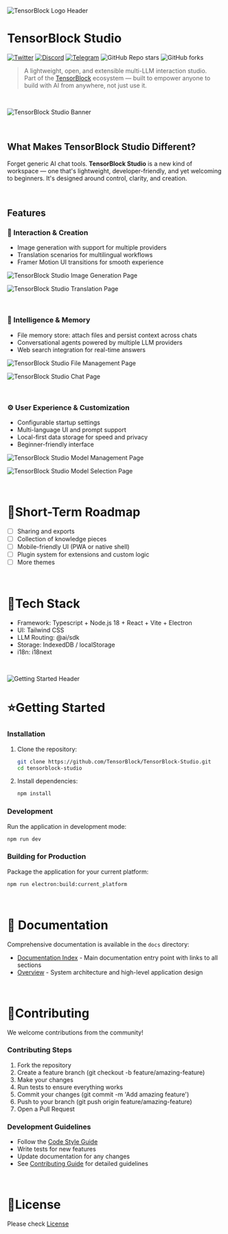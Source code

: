 ![TensorBlock Logo Header](https://github.com/user-attachments/assets/05d37936-3cd3-4b26-af27-07f0d1d06f22)

# TensorBlock Studio

[![Twitter](https://img.shields.io/twitter/follow/tensorblock_aoi?style=social)](https://twitter.com/tensorblock_aoi)
[![Discord](https://img.shields.io/badge/Discord-Join%20Us-5865F2?logo=discord&logoColor=white)](https://discord.gg/Ej5NmeHFf2)
[![Telegram](https://img.shields.io/badge/Telegram-Group-blue?logo=telegram)](https://t.me/TensorBlock)
![GitHub Repo stars](https://img.shields.io/github/stars/TensorBlock/TensorBlock-Studio)
![GitHub forks](https://img.shields.io/github/forks/TensorBlock/TensorBlock-Studio)

> A lightweight, open, and extensible multi-LLM interaction studio.  
> Part of the [TensorBlock](https://tensorblock.co) ecosystem — built to empower anyone to build with AI from anywhere, not just use it.

<br>

![TensorBlock Studio Banner](https://github.com/user-attachments/assets/07742418-21e4-41b2-bb61-21ffc158b202)

<br>

## What Makes TensorBlock Studio Different?

Forget generic AI chat tools. **TensorBlock Studio** is a new kind of workspace — one that's lightweight, developer-friendly, and yet welcoming to beginners. It's designed around control, clarity, and creation.

<br>

## Features

### 🎨 Interaction & Creation
- Image generation with support for multiple providers  
- Translation scenarios for multilingual workflows  
- Framer Motion UI transitions for smooth experience

![TensorBlock Studio Image Generation Page](https://github.com/user-attachments/assets/24ec4f29-a3b2-41cc-b9d7-0467f5e470ef)

![TensorBlock Studio Translation Page](https://github.com/user-attachments/assets/9f5b6a9f-d6dc-4082-a990-4988ce31c14c)



<br>

### 🧠 Intelligence & Memory
- File memory store: attach files and persist context across chats  
- Conversational agents powered by multiple LLM providers  
- Web search integration for real-time answers

![TensorBlock Studio File Management Page](https://github.com/user-attachments/assets/e4183ae9-b4e1-466e-83ce-de0c5ef1535f)

![TensorBlock Studio Chat Page](https://github.com/user-attachments/assets/ae7f338b-f997-4594-b393-b5e6cb460ef9)

<br>

### ⚙️ User Experience & Customization
- Configurable startup settings  
- Multi-language UI and prompt support  
- Local-first data storage for speed and privacy  
- Beginner-friendly interface  

![TensorBlock Studio Model Management Page](https://github.com/user-attachments/assets/d5fdf982-c22c-4655-92d0-506cf1faadee)

![TensorBlock Studio Model Selection Page](https://github.com/user-attachments/assets/4a3e9e07-e09a-41c1-8941-7fa5b59f4342)

<br>

# 🎯Short-Term Roadmap

- [ ] Sharing and exports
- [ ] Collection of knowledge pieces
- [ ] Mobile-friendly UI (PWA or native shell)
- [ ] Plugin system for extensions and custom logic
- [ ] More themes

<br>

# 🔩Tech Stack

- Framework: Typescript + Node.js 18 + React + Vite + Electron
- UI: Tailwind CSS
- LLM Routing: @ai/sdk
- Storage: IndexedDB / localStorage
- i18n: i18next

<br>

![Getting Started Header](https://github.com/user-attachments/assets/4976e502-9e89-45c4-bb9c-fa9453a76bb0)

# ⭐Getting Started

### Installation

1. Clone the repository:
   ```bash
   git clone https://github.com/TensorBlock/TensorBlock-Studio.git
   cd tensorblock-studio
   ```

2. Install dependencies:
   ```bash
   npm install
   ```

### Development

Run the application in development mode:

```bash
npm run dev
```

### Building for Production

Package the application for your current platform:

```bash
npm run electron:build:current_platform
```

<br>

# 📄 Documentation

Comprehensive documentation is available in the `docs` directory:

- [Documentation Index](docs/docs_index.md) - Main documentation entry point with links to all sections
- [Overview](docs/overview.md) - System architecture and high-level application design

<br>

# 🤝Contributing

We welcome contributions from the community!

### Contributing Steps
1. Fork the repository
2. Create a feature branch (git checkout -b feature/amazing-feature)
3. Make your changes
4. Run tests to ensure everything works
5. Commit your changes (git commit -m 'Add amazing feature')
6. Push to your branch (git push origin feature/amazing-feature)
7. Open a Pull Request

### Development Guidelines
- Follow the [Code Style Guide](docs/CODE_STYLE_GUIDE.md)
- Write tests for new features
- Update documentation for any changes
- See [Contributing Guide](docs/CONTRIBUTING.md) for detailed guidelines

<br>

# 📄License

Please check [License](LICENSE)

